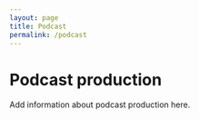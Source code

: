 ```yaml
---
layout: page
title: Podcast
permalink: /podcast
---
```


# Podcast production

Add information about podcast production here.